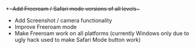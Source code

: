 *~~~Add Freeroam / Safari mode versions of all levels~~~
* Add Screenshot / camera functionality
* Improve Freeroam mode
* Make Freeroam work on all platforms (currently Windows only due to ugly hack used to make Safari Mode button work)
